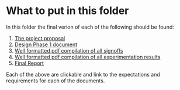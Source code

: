 # What to put in this folder

In this folder the final verion of each of the following should be found:

1. [The project proposal](url)
2. [Design Phase 1 document](url)
3. [Well formatted pdf compilation of all signoffs](url)
4. [Well formatted pdf compilation of all experimentation results](url)
5. [Final Report](url)

Each of the above are clickable and link to the expectations and requirements for each of the documents.
